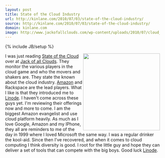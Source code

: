 ```yaml
---
layout: post
title: State of the Cloud Industry
url: http://kinlane.com/2010/07/03/state-of-the-cloud-industry/
source: http://kinlane.com/2010/07/03/state-of-the-cloud-industry/
domain: kinlane.com
image: http://www.jackofallclouds.com/wp-content/uploads/2010/07/cloud_providers_snapshot.png
---
```

{% include JB/setup %}

<p>
     <img class="alignnone c1" title="State of the Cloud" src="http://www.jackofallclouds.com/wp-content/uploads/2010/07/cloud_providers_snapshot.png" alt="" width="250" align="right" />I was just reading <a href="http://www.jackofallclouds.com/2010/07/state-of-the-cloud-july-2010/" target="_blank">State of the Cloud</a> over at <a href="http://www.jackofallclouds.com/2010/07/state-of-the-cloud-july-2010/" target="_blank">Jack of all Clouds</a>. They monitor the various players in the cloud game and who the movers and shakers are. They state the known about the cloud industry. <a href="http://www.kinlane.com/category/amazon/" target="_self">Amazon</a> and Rackspace are the lead players. What I like is that they introduced me to <a href="http://www.linode.com" target="_blank">Linode</a>. I haven't come across these guys yet. I'm reviewing their offerings now and more to come. I am the biggest Amazon evangelist and use cloud platform heavily. As much as I love Google, Amazon and my IPhone, they all are reminders to me of the day in 1999 where I loved Microsoft the same way. I was a regular drinker the kool-aid. Since then I've recovered, and when it comes to cloud computing I think diversity is good. I root for the little guy and hope they can deliver a set of tools that can compete with the big boys. Good luck <a href="http://www.linode.com/" target="_blank">Linode</a>.
</p>